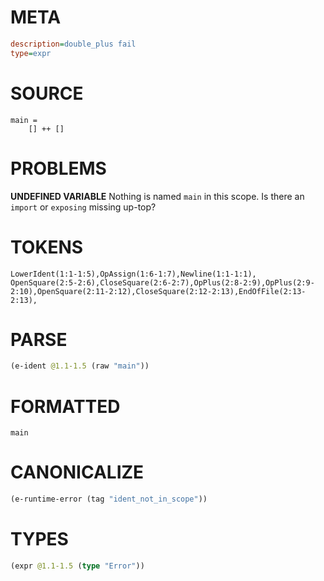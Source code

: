 # META
~~~ini
description=double_plus fail
type=expr
~~~
# SOURCE
~~~roc
main =
    [] ++ []
~~~
# PROBLEMS
**UNDEFINED VARIABLE**
Nothing is named `main` in this scope.
Is there an `import` or `exposing` missing up-top?

# TOKENS
~~~zig
LowerIdent(1:1-1:5),OpAssign(1:6-1:7),Newline(1:1-1:1),
OpenSquare(2:5-2:6),CloseSquare(2:6-2:7),OpPlus(2:8-2:9),OpPlus(2:9-2:10),OpenSquare(2:11-2:12),CloseSquare(2:12-2:13),EndOfFile(2:13-2:13),
~~~
# PARSE
~~~clojure
(e-ident @1.1-1.5 (raw "main"))
~~~
# FORMATTED
~~~roc
main
~~~
# CANONICALIZE
~~~clojure
(e-runtime-error (tag "ident_not_in_scope"))
~~~
# TYPES
~~~clojure
(expr @1.1-1.5 (type "Error"))
~~~
